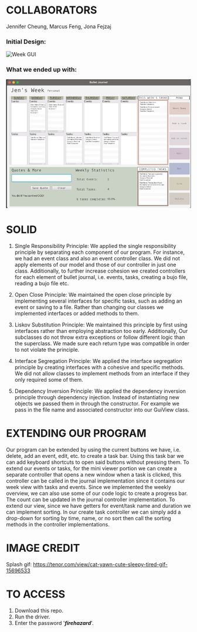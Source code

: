 # COLLABORATORS 
Jennifer Cheung, Marcus Feng, Jona Fejzaj

### Initial Design:

<img width="816" alt="Week GUI" src="https://github.com/CS-3500-OOD/pa05-fire-hazard/assets/123319961/d479df3e-b06b-4974-9c89-855c6f625d12">

### What we ended up with:

![finalGUI.png](finalGUI.png)

# SOLID

1. Single Responsibility Principle:
   We applied the single responsibility principle by separating each component of our program.
   For instance, we had an event class and also an event controller class. We did not apply elements of our model
   and those of our controller in just one class. Additionally, to further increase cohesion we created controllers
   for each element of bullet journal, i.e. events, tasks, creating a bujo file, reading a bujo file etc.

2. Open Close Principle:
   We maintained the open close principle by implementing several interfaces for specific tasks, such as adding an
   event or saving to a file. Rather than changing our classes we implemented interfaces or added methods to them.

3. Liskov Substitution Principle:
   We maintained this principle by first using interfaces rather than employing abstraction too early. Additionally,
   Our subclasses do not throw extra exceptions or follow different logic than the superclass. We made sure each
   return type was compatible in order to not violate the principle.

4. Interface Segregation Principle:
   We applied the interface segregation principle by creating interfaces with a cohesive and specific methods.
   We did not allow classes to implement methods from an interface if they only required some of them.

5. Dependency Inversion Principle:
   We applied the dependency inversion principle through dependency injection. Instead of instantiating new objects
   we passed them in through the constructor. For example we pass in the file name and associated constructor
   into our GuiView class.

# EXTENDING OUR PROGRAM

Our program can be extended by using the current buttons we have, i.e. delete, add an event, edit, etc. to create a
task bar. Using this task bar we can add keyboard shortcuts to open said buttons without pressing them. To extend our
events or tasks, for the mini viewer portion we can create a separate controller that opens a new
window when a task is clicked, this controller can be called in the journal implementation since it contains our week
view with tasks and events. Since we implemented the weekly overview, we can also use some of our code logic to create
a progress bar. The count can be updated in the journal controller implementation. To extend our view, since we
have getters for event/task name and duration we can implement sorting. In our create task controller we can simply
add a drop-down for sorting by time, name, or no sort then call the sorting methods in the controller implementations.

# IMAGE CREDIT
Splash gif: https://tenor.com/view/cat-yawn-cute-sleepy-tired-gif-15696533 

# TO ACCESS
1. Download this repo.
2. Run the driver.
3. Enter the password '**_firehazard_**'. 
